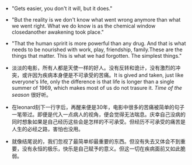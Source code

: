 - "Gets easier, you don't it will, but it does."
- "But the reality is we don't know what went wrong anymore than what we went right. What we do know is as the chemical window closedanother awakening took place."
- "That the human spririt is more powerful than any drug. And that is what needs to be nourished with work, play, friendship, family.These are the things that matter. This is what we had forgotten. The simplest things."

- 淡淡的电影，所有人都是天使一样的好人。没有反转和诡计，没有激烈的冲突，或许因为疾病本身便是不可承受的苦痛。It is gived and taken, just like everyone's life, only the difference is that life is longer than a single summer of 1969, which makes most of us do not trasure it. *Time of the season* 很好听。
- 在leonard刻下一行字后，再醒来便是30年，电影中很多的苦痛被简单的句子一笔带过。即便是代入一点病人的视角，便会觉得无法喘息。庆幸自己没病的同时想象如果是自己经历这些会是怎样的不可承受。但经历不可承受的痛苦是人生的必经之路，害怕也没用。
- 就像结尾说的，我们忽视了最简单却最重要的东西。但没有失去又体会不到重要，没有永恒的极乐，快乐是自己赋予的意义。但这一切在疾病面前又如此脆弱。


